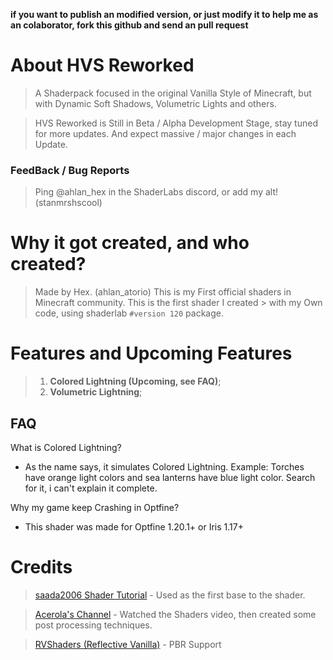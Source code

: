 **if you want to publish an modified version, or just modify it to help me as an colaborator, fork this github and send an pull request**

# About HVS Reworked

> A Shaderpack focused in the original Vanilla Style of Minecraft, but with Dynamic Soft Shadows, Volumetric Lights and others.

> HVS Reworked is Still in Beta / Alpha Development Stage, stay tuned for more updates. And expect massive / major changes in each Update.

### FeedBack / Bug Reports
> Ping @ahlan_hex in the ShaderLabs discord, or add my alt! (stanmrshscool)

# Why it got created, and who created?

> Made by Hex. (ahlan_atorio)
> This is my First official shaders in Minecraft community. This is the first shader I created > with my Own code, using shaderlab ```#version 120``` package.

# **Features and Upcoming Features**

> 1. **Colored Lightning (Upcoming, see FAQ)**;
> 2. **Volumetric Lightning**;


## FAQ
   What is Colored Lightning?
-  As the name says, it simulates Colored Lightning. Example: Torches have orange light colors and sea lanterns have blue light color. Search for it, i can't explain it complete.

Why my game keep Crashing in Optfine?
-    This shader was made for Optfine 1.20.1+ or Iris 1.17+

# Credits
> [saada2006 Shader Tutorial](https://github.com/saada2006/MinecraftShaderProgramming/tree/master) - Used as the first base to the shader.

> [Acerola's Channel](https://www.youtube.com/@Acerola_t) - Watched the Shaders video, then created some post processing techniques.

> [RVShaders (Reflective Vanilla)](https://modrinth.com/shader/reflective-vanilla-shaders) - PBR Support
